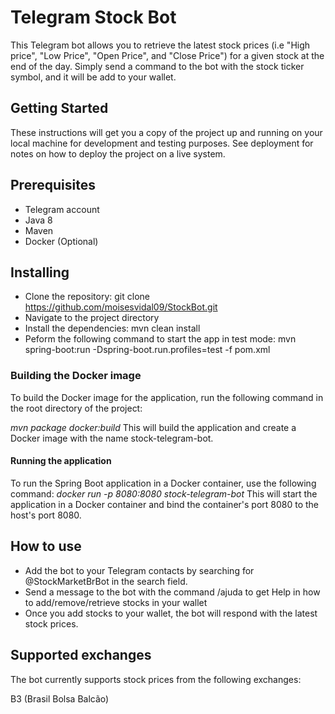# Telegram Stock Bot
This Telegram bot allows you to retrieve the latest stock prices (i.e "High price", "Low Price", "Open Price", and "Close Price") for a given stock at the end of the day. Simply send a command to the bot with the stock ticker symbol, and it will be add to your wallet.

## Getting Started
These instructions will get you a copy of the project up and running on your local machine for development and testing purposes. See deployment for notes on how to deploy the project on a live system.

## Prerequisites
* Telegram account
* Java 8
* Maven
* Docker (Optional)

## Installing
* Clone the repository: git clone https://github.com/moisesvidal09/StockBot.git
* Navigate to the project directory
* Install the dependencies: mvn clean install
* Peform the following command to start the app in test mode: mvn spring-boot:run -Dspring-boot.run.profiles=test -f pom.xml

### Building the Docker image
To build the Docker image for the application, run the following command in the root directory of the project:

*mvn package docker:build*
This will build the application and create a Docker image with the name stock-telegram-bot.

#### Running the application
To run the Spring Boot application in a Docker container, use the following command:
*docker run -p 8080:8080 stock-telegram-bot*
This will start the application in a Docker container and bind the container's port 8080 to the host's port 8080.


## How to use
* Add the bot to your Telegram contacts by searching for @StockMarketBrBot in the search field.
* Send a message to the bot with the command /ajuda to get Help in how to add/remove/retrieve stocks in your wallet
* Once you add stocks to your wallet, the bot will respond with the latest stock prices.


## Supported exchanges
The bot currently supports stock prices from the following exchanges:

B3 (Brasil Bolsa Balcão)
